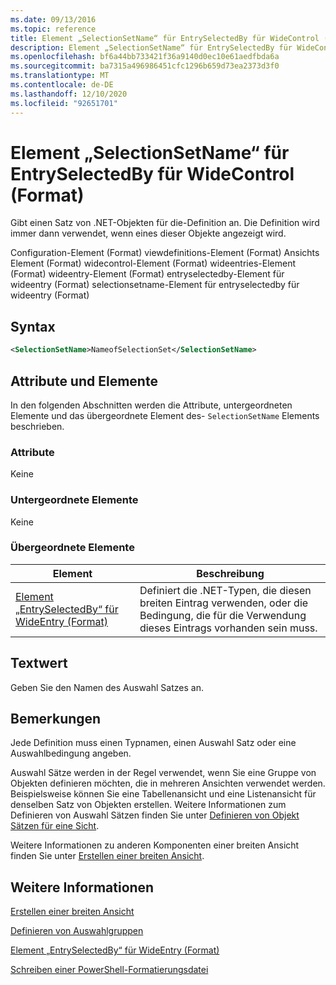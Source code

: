 ```yaml
---
ms.date: 09/13/2016
ms.topic: reference
title: Element „SelectionSetName“ für EntrySelectedBy für WideControl (Format)
description: Element „SelectionSetName“ für EntrySelectedBy für WideControl (Format)
ms.openlocfilehash: bf6a44bb733421f36a9140d0ec10e61aedfbda6a
ms.sourcegitcommit: ba7315a496986451cfc1296b659d73ea2373d3f0
ms.translationtype: MT
ms.contentlocale: de-DE
ms.lasthandoff: 12/10/2020
ms.locfileid: "92651701"
---
```

# <a name="selectionsetname-element-for-entryselectedby-for-widecontrol-format"></a>Element „SelectionSetName“ für EntrySelectedBy für WideControl (Format)

Gibt einen Satz von .NET-Objekten für die-Definition an. Die Definition wird immer dann verwendet, wenn eines dieser Objekte angezeigt wird.

Configuration-Element (Format) viewdefinitions-Element (Format) Ansichts Element (Format) widecontrol-Element (Format) wideentries-Element (Format) wideentry-Element (Format) entryselectedby-Element für wideentry (Format) selectionsetname-Element für entryselectedby für wideentry (Format)

## <a name="syntax"></a>Syntax

```xml
<SelectionSetName>NameofSelectionSet</SelectionSetName>

```

## <a name="attributes-and-elements"></a>Attribute und Elemente

In den folgenden Abschnitten werden die Attribute, untergeordneten Elemente und das übergeordnete Element des- `SelectionSetName` Elements beschrieben.

### <a name="attributes"></a>Attribute

Keine

### <a name="child-elements"></a>Untergeordnete Elemente

Keine

### <a name="parent-elements"></a>Übergeordnete Elemente

|Element|Beschreibung|
|-------------|-----------------|
|[Element „EntrySelectedBy“ für WideEntry (Format)](./entryselectedby-element-for-wideentry-format.md)|Definiert die .NET-Typen, die diesen breiten Eintrag verwenden, oder die Bedingung, die für die Verwendung dieses Eintrags vorhanden sein muss.|

## <a name="text-value"></a>Textwert

Geben Sie den Namen des Auswahl Satzes an.

## <a name="remarks"></a>Bemerkungen

Jede Definition muss einen Typnamen, einen Auswahl Satz oder eine Auswahlbedingung angeben.

Auswahl Sätze werden in der Regel verwendet, wenn Sie eine Gruppe von Objekten definieren möchten, die in mehreren Ansichten verwendet werden. Beispielsweise können Sie eine Tabellenansicht und eine Listenansicht für denselben Satz von Objekten erstellen. Weitere Informationen zum Definieren von Auswahl Sätzen finden Sie unter [Definieren von Objekt Sätzen für eine Sicht](./defining-selection-sets.md).

Weitere Informationen zu anderen Komponenten einer breiten Ansicht finden Sie unter [Erstellen einer breiten Ansicht](./creating-a-wide-view.md).

## <a name="see-also"></a>Weitere Informationen

[Erstellen einer breiten Ansicht](./creating-a-wide-view.md)

[Definieren von Auswahlgruppen](./defining-selection-sets.md)

[Element „EntrySelectedBy“ für WideEntry (Format)](./entryselectedby-element-for-wideentry-format.md)

[Schreiben einer PowerShell-Formatierungsdatei](./writing-a-powershell-formatting-file.md)
